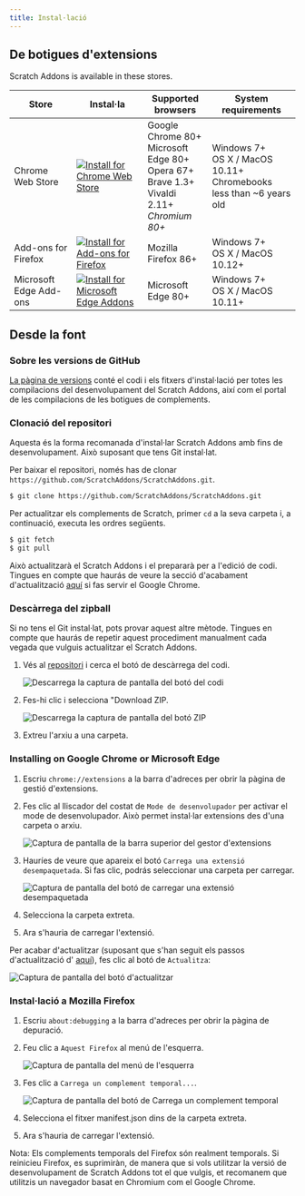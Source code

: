 ```yaml
---
title: Instal·lació
---
```


## De botigues d'extensions

Scratch Addons is available in these stores.

| Store | Instal·la | Supported browsers | System requirements |
| - | - | - | - |
| Chrome Web Store | [![Install for Chrome Web Store](https://img.shields.io/chrome-web-store/v/fbeffbjdlemaoicjdapfpikkikjoneco?style=flat-square&logo=google-chrome&logoColor=white&label=install&color=4285F4)](https://chrome.google.com/webstore/detail/fbeffbjdlemaoicjdapfpikkikjoneco) | Google Chrome 80+<br />Microsoft Edge 80+<br />Opera 67+<br />Brave 1.3+<br />Vivaldi 2.11+<br />*Chromium 80+* | Windows 7+<br />OS X / MacOS 10.11+<br />Chromebooks less than ~6 years old
| Add-ons for Firefox | [![Install for Add-ons for Firefox](https://img.shields.io/amo/v/scratch-messaging-extension?style=flat-square&logo=firefox-browser&logoColor=white&label=install&color=FF7139)](https://addons.mozilla.org/firefox/addon/scratch-messaging-extension/) | Mozilla Firefox 86+ | Windows 7+<br />OS X / MacOS 10.12+
| Microsoft Edge Add-ons | [![Install for Microsoft Edge Addons](https://img.shields.io/badge/dynamic/json?style=flat-square&logo=microsoftedge&logoColor=white&label=install&color=0078D7&prefix=v&query=%24.version&url=https%3A%2F%2Fmicrosoftedge.microsoft.com%2Faddons%2Fgetproductdetailsbycrxid%2Filiepgjnemckemgnledoipfiilhajdjj)](https://microsoftedge.microsoft.com/addons/detail/iliepgjnemckemgnledoipfiilhajdjj) | Microsoft Edge 80+ | Windows 7+<br />OS X / MacOS 10.11+

## Desde la font

### Sobre les versions de GitHub

[La pàgina de versions](https://github.com/ScratchAddons/ScratchAddons/releases) conté el codi i els fitxers d'instal·lació per totes les compilacions del desenvolupament del Scratch Addons, així com el portal de les compilacions de les botigues de complements.

### Clonació del repositori

Aquesta és la forma recomanada d'instal·lar Scratch Addons amb fins de desenvolupament. Això suposant que tens Git instal·lat.

Per baixar el repositori, només has de clonar `https://github.com/ScratchAddons/ScratchAddons.git`.

```sh
$ git clone https://github.com/ScratchAddons/ScratchAddons.git
```
Per actualitzar els complements de Scratch, primer `cd` a la seva carpeta i, a continuació, executa les ordres següents.

```sh
$ git fetch
$ git pull
```

Això actualitzarà el Scratch Addons i el prepararà per a l'edició de codi. Tingues en compte que haurás de veure la secció d'acabament d'actualització [aquí](#install-on-google-chrome) si fas servir el Google Chrome.


### Descàrrega del zipball

Si no tens el Git instal·lat, pots provar aquest altre mètode. Tingues en compte que haurás de repetir aquest procediment manualment cada vegada que vulguis actualitzar el Scratch Addons.

1. Vés al [repositori](https://github.com/ScratchAddons/ScratchAddons) i cerca el botó de descàrrega del codi.

   ![Descarrega la captura de pantalla del botó del codi](/assets/img/docs/download-code-button.png)

2. Fes-hi clic i selecciona "Download ZIP.

   ![Descarrega la captura de pantalla del botó ZIP](/assets/img/docs/download-zipball-button.png)

3. Extreu l'arxiu a una carpeta.

### Installing on Google Chrome or Microsoft Edge

1. Escriu `chrome://extensions` a la barra d'adreces per obrir la pàgina de gestió d'extensions.

2. Fes clic al lliscador del costat de `Mode de desenvolupador` per activar el mode de desenvolupador. Això permet instal·lar extensions des d'una carpeta o arxiu.

   ![Captura de pantalla de la barra superior del gestor d'extensions](/assets/img/docs/developer-mode-toggle.png)

3. Hauríes de veure que apareix el botó `Carrega una extensió desempaquetada`. Si fas clic, podrás seleccionar una carpeta per carregar.

   ![Captura de pantalla del botó de carregar una extensió desempaquetada](/assets/img/docs/load-unpacked-button.png)

4. Selecciona la carpeta extreta.
5. Ara s'hauria de carregar l'extensió.

Per acabar d'actualitzar (suposant que s'han seguit els passos d'actualització d' [aquí](#cloning-the-repository)), fes clic al botó de `Actualitza`:

![Captura de pantalla del botó d'actualitzar](/assets/img/docs/update-button.png)


### Instal·lació a Mozilla Firefox

1. Escriu `about:debugging` a la barra d'adreces per obrir la pàgina de depuració.

2. Feu clic a `Aquest Firefox` al menú de l'esquerra.

   ![Captura de pantalla del menú de l'esquerra](/assets/img/docs/left-hand-menu.png)

4. Fes clic a `Carrega un complement temporal...`.

   ![Captura de pantalla del botó de Carrega un complement temporal](/assets/img/docs/load-addon.png)

6. Selecciona el fitxer manifest.json dins de la carpeta extreta.
7. Ara s'hauria de carregar l'extensió.

Nota: Els complements temporals del Firefox són realment temporals. Si reinicieu Firefox, es suprimiràn, de manera que si vols utilitzar la versió de desenvolupament de Scratch Addons tot el que vulgis, et recomanem que utilitzis un navegador basat en Chromium com el Google Chrome.

